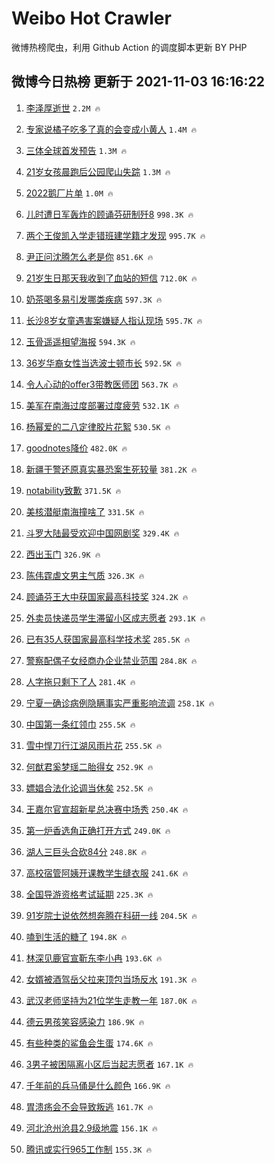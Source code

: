 # Weibo Hot Crawler 



微博热榜爬虫，利用 Github Action 的调度脚本更新 BY PHP 


## 微博今日热榜 更新于 2021-11-03 16:16:22 
1. [李泽厚逝世](https://s.weibo.com/weibo?q=%23%E6%9D%8E%E6%B3%BD%E5%8E%9A%E9%80%9D%E4%B8%96%23&Refer=top) `2.2M 🔥` 

1. [专家说橘子吃多了真的会变成小黄人](https://s.weibo.com/weibo?q=%23%E4%B8%93%E5%AE%B6%E8%AF%B4%E6%A9%98%E5%AD%90%E5%90%83%E5%A4%9A%E4%BA%86%E7%9C%9F%E7%9A%84%E4%BC%9A%E5%8F%98%E6%88%90%E5%B0%8F%E9%BB%84%E4%BA%BA%23&Refer=top) `1.4M 🔥` 

1. [三体全球首发预告](https://s.weibo.com/weibo?q=%23%E4%B8%89%E4%BD%93%E5%85%A8%E7%90%83%E9%A6%96%E5%8F%91%E9%A2%84%E5%91%8A%23&Refer=top) `1.3M 🔥` 

1. [21岁女孩晨跑后公园爬山失踪](https://s.weibo.com/weibo?q=%2321%E5%B2%81%E5%A5%B3%E5%AD%A9%E6%99%A8%E8%B7%91%E5%90%8E%E5%85%AC%E5%9B%AD%E7%88%AC%E5%B1%B1%E5%A4%B1%E8%B8%AA%23&Refer=top) `1.3M 🔥` 

1. [2022鹅厂片单](https://s.weibo.com/weibo?q=%232022%E9%B9%85%E5%8E%82%E7%89%87%E5%8D%95%23&Refer=top) `1.0M 🔥` 

1. [儿时遭日军轰炸的顾诵芬研制歼8](https://s.weibo.com/weibo?q=%23%E5%84%BF%E6%97%B6%E9%81%AD%E6%97%A5%E5%86%9B%E8%BD%B0%E7%82%B8%E7%9A%84%E9%A1%BE%E8%AF%B5%E8%8A%AC%E7%A0%94%E5%88%B6%E6%AD%BC8%23&Refer=top) `998.3K 🔥` 

1. [两个王俊凯入学走错班建学籍才发现](https://s.weibo.com/weibo?q=%23%E4%B8%A4%E4%B8%AA%E7%8E%8B%E4%BF%8A%E5%87%AF%E5%85%A5%E5%AD%A6%E8%B5%B0%E9%94%99%E7%8F%AD%E5%BB%BA%E5%AD%A6%E7%B1%8D%E6%89%8D%E5%8F%91%E7%8E%B0%23&Refer=top) `995.7K 🔥` 

1. [尹正问沈腾怎么老是你](https://s.weibo.com/weibo?q=%23%E5%B0%B9%E6%AD%A3%E9%97%AE%E6%B2%88%E8%85%BE%E6%80%8E%E4%B9%88%E8%80%81%E6%98%AF%E4%BD%A0%23&Refer=top) `851.6K 🔥` 

1. [21岁生日那天我收到了血站的短信](https://s.weibo.com/weibo?q=21%E5%B2%81%E7%94%9F%E6%97%A5%E9%82%A3%E5%A4%A9%E6%88%91%E6%94%B6%E5%88%B0%E4%BA%86%E8%A1%80%E7%AB%99%E7%9A%84%E7%9F%AD%E4%BF%A1&Refer=top) `712.0K 🔥` 

1. [奶茶喝多易引发哪类疾病](https://s.weibo.com/weibo?q=%23%E5%A5%B6%E8%8C%B6%E5%96%9D%E5%A4%9A%E6%98%93%E5%BC%95%E5%8F%91%E5%93%AA%E7%B1%BB%E7%96%BE%E7%97%85%23&Refer=top) `597.3K 🔥` 

1. [长沙8岁女童遇害案嫌疑人指认现场](https://s.weibo.com/weibo?q=%23%E9%95%BF%E6%B2%998%E5%B2%81%E5%A5%B3%E7%AB%A5%E9%81%87%E5%AE%B3%E6%A1%88%E5%AB%8C%E7%96%91%E4%BA%BA%E6%8C%87%E8%AE%A4%E7%8E%B0%E5%9C%BA%23&Refer=top) `595.7K 🔥` 

1. [玉骨遥遥相望海报](https://s.weibo.com/weibo?q=%23%E7%8E%89%E9%AA%A8%E9%81%A5%E9%81%A5%E7%9B%B8%E6%9C%9B%E6%B5%B7%E6%8A%A5%23&Refer=top) `594.3K 🔥` 

1. [36岁华裔女性当选波士顿市长](https://s.weibo.com/weibo?q=%2336%E5%B2%81%E5%8D%8E%E8%A3%94%E5%A5%B3%E6%80%A7%E5%BD%93%E9%80%89%E6%B3%A2%E5%A3%AB%E9%A1%BF%E5%B8%82%E9%95%BF%23&Refer=top) `592.5K 🔥` 

1. [令人心动的offer3带教医师团](https://s.weibo.com/weibo?q=%23%E4%BB%A4%E4%BA%BA%E5%BF%83%E5%8A%A8%E7%9A%84offer3%E5%B8%A6%E6%95%99%E5%8C%BB%E5%B8%88%E5%9B%A2%23&Refer=top) `563.7K 🔥` 

1. [美军在南海过度部署过度疲劳](https://s.weibo.com/weibo?q=%23%E7%BE%8E%E5%86%9B%E5%9C%A8%E5%8D%97%E6%B5%B7%E8%BF%87%E5%BA%A6%E9%83%A8%E7%BD%B2%E8%BF%87%E5%BA%A6%E7%96%B2%E5%8A%B3%23&Refer=top) `532.1K 🔥` 

1. [杨幂爱的二八定律胶片花絮](https://s.weibo.com/weibo?q=%23%E6%9D%A8%E5%B9%82%E7%88%B1%E7%9A%84%E4%BA%8C%E5%85%AB%E5%AE%9A%E5%BE%8B%E8%83%B6%E7%89%87%E8%8A%B1%E7%B5%AE%23&Refer=top) `530.5K 🔥` 

1. [goodnotes降价](https://s.weibo.com/weibo?q=%23goodnotes%E9%99%8D%E4%BB%B7%23&Refer=top) `482.0K 🔥` 

1. [新疆干警还原真实暴恐案生死较量](https://s.weibo.com/weibo?q=%23%E6%96%B0%E7%96%86%E5%B9%B2%E8%AD%A6%E8%BF%98%E5%8E%9F%E7%9C%9F%E5%AE%9E%E6%9A%B4%E6%81%90%E6%A1%88%E7%94%9F%E6%AD%BB%E8%BE%83%E9%87%8F%23&Refer=top) `381.2K 🔥` 

1. [notability致歉](https://s.weibo.com/weibo?q=%23notability%E8%87%B4%E6%AD%89%23&Refer=top) `371.5K 🔥` 

1. [美核潜艇南海撞啥了](https://s.weibo.com/weibo?q=%23%E7%BE%8E%E6%A0%B8%E6%BD%9C%E8%89%87%E5%8D%97%E6%B5%B7%E6%92%9E%E5%95%A5%E4%BA%86%23&Refer=top) `331.5K 🔥` 

1. [斗罗大陆最受欢迎中国网剧奖](https://s.weibo.com/weibo?q=%23%E6%96%97%E7%BD%97%E5%A4%A7%E9%99%86%E6%9C%80%E5%8F%97%E6%AC%A2%E8%BF%8E%E4%B8%AD%E5%9B%BD%E7%BD%91%E5%89%A7%E5%A5%96%23&Refer=top) `329.4K 🔥` 

1. [西出玉门](https://s.weibo.com/weibo?q=%E8%A5%BF%E5%87%BA%E7%8E%89%E9%97%A8&Refer=top) `326.9K 🔥` 

1. [陈伟霆虐文男主气质](https://s.weibo.com/weibo?q=%23%E9%99%88%E4%BC%9F%E9%9C%86%E8%99%90%E6%96%87%E7%94%B7%E4%B8%BB%E6%B0%94%E8%B4%A8%23&Refer=top) `326.3K 🔥` 

1. [顾诵芬王大中获国家最高科技奖](https://s.weibo.com/weibo?q=%23%E9%A1%BE%E8%AF%B5%E8%8A%AC%E7%8E%8B%E5%A4%A7%E4%B8%AD%E8%8E%B7%E5%9B%BD%E5%AE%B6%E6%9C%80%E9%AB%98%E7%A7%91%E6%8A%80%E5%A5%96%23&Refer=top) `324.2K 🔥` 

1. [外卖员快递员学生滞留小区成志愿者](https://s.weibo.com/weibo?q=%23%E5%A4%96%E5%8D%96%E5%91%98%E5%BF%AB%E9%80%92%E5%91%98%E5%AD%A6%E7%94%9F%E6%BB%9E%E7%95%99%E5%B0%8F%E5%8C%BA%E6%88%90%E5%BF%97%E6%84%BF%E8%80%85%23&Refer=top) `293.1K 🔥` 

1. [已有35人获国家最高科学技术奖](https://s.weibo.com/weibo?q=%23%E5%B7%B2%E6%9C%8935%E4%BA%BA%E8%8E%B7%E5%9B%BD%E5%AE%B6%E6%9C%80%E9%AB%98%E7%A7%91%E5%AD%A6%E6%8A%80%E6%9C%AF%E5%A5%96%23&Refer=top) `285.5K 🔥` 

1. [警察配偶子女经商办企业禁业范围](https://s.weibo.com/weibo?q=%23%E8%AD%A6%E5%AF%9F%E9%85%8D%E5%81%B6%E5%AD%90%E5%A5%B3%E7%BB%8F%E5%95%86%E5%8A%9E%E4%BC%81%E4%B8%9A%E7%A6%81%E4%B8%9A%E8%8C%83%E5%9B%B4%23&Refer=top) `284.8K 🔥` 

1. [人字拖只剩下了人](https://s.weibo.com/weibo?q=%23%E4%BA%BA%E5%AD%97%E6%8B%96%E5%8F%AA%E5%89%A9%E4%B8%8B%E4%BA%86%E4%BA%BA%23&Refer=top) `281.4K 🔥` 

1. [宁夏一确诊病例隐瞒事实严重影响流调](https://s.weibo.com/weibo?q=%23%E5%AE%81%E5%A4%8F%E4%B8%80%E7%A1%AE%E8%AF%8A%E7%97%85%E4%BE%8B%E9%9A%90%E7%9E%92%E4%BA%8B%E5%AE%9E%E4%B8%A5%E9%87%8D%E5%BD%B1%E5%93%8D%E6%B5%81%E8%B0%83%23&Refer=top) `258.1K 🔥` 

1. [中国第一条红领巾](https://s.weibo.com/weibo?q=%23%E4%B8%AD%E5%9B%BD%E7%AC%AC%E4%B8%80%E6%9D%A1%E7%BA%A2%E9%A2%86%E5%B7%BE%23&Refer=top) `255.5K 🔥` 

1. [雪中悍刀行江湖风雨片花](https://s.weibo.com/weibo?q=%23%E9%9B%AA%E4%B8%AD%E6%82%8D%E5%88%80%E8%A1%8C%E6%B1%9F%E6%B9%96%E9%A3%8E%E9%9B%A8%E7%89%87%E8%8A%B1%23&Refer=top) `255.5K 🔥` 

1. [何猷君奚梦瑶二胎得女](https://s.weibo.com/weibo?q=%23%E4%BD%95%E7%8C%B7%E5%90%9B%E5%A5%9A%E6%A2%A6%E7%91%B6%E4%BA%8C%E8%83%8E%E5%BE%97%E5%A5%B3%23&Refer=top) `252.9K 🔥` 

1. [嫖娼合法化论调当休矣](https://s.weibo.com/weibo?q=%23%E5%AB%96%E5%A8%BC%E5%90%88%E6%B3%95%E5%8C%96%E8%AE%BA%E8%B0%83%E5%BD%93%E4%BC%91%E7%9F%A3%23&Refer=top) `252.5K 🔥` 

1. [王嘉尔官宣超新星总决赛中场秀](https://s.weibo.com/weibo?q=%23%E7%8E%8B%E5%98%89%E5%B0%94%E5%AE%98%E5%AE%A3%E8%B6%85%E6%96%B0%E6%98%9F%E6%80%BB%E5%86%B3%E8%B5%9B%E4%B8%AD%E5%9C%BA%E7%A7%80%23&Refer=top) `250.4K 🔥` 

1. [第一炉香选角正确打开方式](https://s.weibo.com/weibo?q=%23%E7%AC%AC%E4%B8%80%E7%82%89%E9%A6%99%E9%80%89%E8%A7%92%E6%AD%A3%E7%A1%AE%E6%89%93%E5%BC%80%E6%96%B9%E5%BC%8F%23&Refer=top) `249.0K 🔥` 

1. [湖人三巨头合砍84分](https://s.weibo.com/weibo?q=%23%E6%B9%96%E4%BA%BA%E4%B8%89%E5%B7%A8%E5%A4%B4%E5%90%88%E7%A0%8D84%E5%88%86%23&Refer=top) `248.8K 🔥` 

1. [高校宿管阿姨开课教学生缝衣服](https://s.weibo.com/weibo?q=%23%E9%AB%98%E6%A0%A1%E5%AE%BF%E7%AE%A1%E9%98%BF%E5%A7%A8%E5%BC%80%E8%AF%BE%E6%95%99%E5%AD%A6%E7%94%9F%E7%BC%9D%E8%A1%A3%E6%9C%8D%23&Refer=top) `241.6K 🔥` 

1. [全国导游资格考试延期](https://s.weibo.com/weibo?q=%23%E5%85%A8%E5%9B%BD%E5%AF%BC%E6%B8%B8%E8%B5%84%E6%A0%BC%E8%80%83%E8%AF%95%E5%BB%B6%E6%9C%9F%23&Refer=top) `225.3K 🔥` 

1. [91岁院士说依然想奔腾在科研一线](https://s.weibo.com/weibo?q=%2391%E5%B2%81%E9%99%A2%E5%A3%AB%E8%AF%B4%E4%BE%9D%E7%84%B6%E6%83%B3%E5%A5%94%E8%85%BE%E5%9C%A8%E7%A7%91%E7%A0%94%E4%B8%80%E7%BA%BF%23&Refer=top) `204.5K 🔥` 

1. [嗑到生活的糖了](https://s.weibo.com/weibo?q=%23%E5%97%91%E5%88%B0%E7%94%9F%E6%B4%BB%E7%9A%84%E7%B3%96%E4%BA%86%23&Refer=top) `194.8K 🔥` 

1. [林深见鹿官宣靳东李小冉](https://s.weibo.com/weibo?q=%23%E6%9E%97%E6%B7%B1%E8%A7%81%E9%B9%BF%E5%AE%98%E5%AE%A3%E9%9D%B3%E4%B8%9C%E6%9D%8E%E5%B0%8F%E5%86%89%23&Refer=top) `193.6K 🔥` 

1. [女婿被酒驾岳父拉来顶包当场反水](https://s.weibo.com/weibo?q=%23%E5%A5%B3%E5%A9%BF%E8%A2%AB%E9%85%92%E9%A9%BE%E5%B2%B3%E7%88%B6%E6%8B%89%E6%9D%A5%E9%A1%B6%E5%8C%85%E5%BD%93%E5%9C%BA%E5%8F%8D%E6%B0%B4%23&Refer=top) `191.3K 🔥` 

1. [武汉老师坚持为21位学生走教一年](https://s.weibo.com/weibo?q=%23%E6%AD%A6%E6%B1%89%E8%80%81%E5%B8%88%E5%9D%9A%E6%8C%81%E4%B8%BA21%E4%BD%8D%E5%AD%A6%E7%94%9F%E8%B5%B0%E6%95%99%E4%B8%80%E5%B9%B4%23&Refer=top) `187.0K 🔥` 

1. [德云男孩笑容感染力](https://s.weibo.com/weibo?q=%23%E5%BE%B7%E4%BA%91%E7%94%B7%E5%AD%A9%E7%AC%91%E5%AE%B9%E6%84%9F%E6%9F%93%E5%8A%9B%23&Refer=top) `186.9K 🔥` 

1. [有些种类的鲨鱼会生蛋](https://s.weibo.com/weibo?q=%E6%9C%89%E4%BA%9B%E7%A7%8D%E7%B1%BB%E7%9A%84%E9%B2%A8%E9%B1%BC%E4%BC%9A%E7%94%9F%E8%9B%8B&Refer=top) `174.6K 🔥` 

1. [3男子被困隔离小区后当起志愿者](https://s.weibo.com/weibo?q=%233%E7%94%B7%E5%AD%90%E8%A2%AB%E5%9B%B0%E9%9A%94%E7%A6%BB%E5%B0%8F%E5%8C%BA%E5%90%8E%E5%BD%93%E8%B5%B7%E5%BF%97%E6%84%BF%E8%80%85%23&Refer=top) `167.1K 🔥` 

1. [千年前的兵马俑是什么颜色](https://s.weibo.com/weibo?q=%23%E5%8D%83%E5%B9%B4%E5%89%8D%E7%9A%84%E5%85%B5%E9%A9%AC%E4%BF%91%E6%98%AF%E4%BB%80%E4%B9%88%E9%A2%9C%E8%89%B2%23&Refer=top) `166.9K 🔥` 

1. [胃溃疡会不会导致叛逃](https://s.weibo.com/weibo?q=%23%E8%83%83%E6%BA%83%E7%96%A1%E4%BC%9A%E4%B8%8D%E4%BC%9A%E5%AF%BC%E8%87%B4%E5%8F%9B%E9%80%83%23&Refer=top) `161.7K 🔥` 

1. [河北沧州沧县2.9级地震](https://s.weibo.com/weibo?q=%23%E6%B2%B3%E5%8C%97%E6%B2%A7%E5%B7%9E%E6%B2%A7%E5%8E%BF2.9%E7%BA%A7%E5%9C%B0%E9%9C%87%23&Refer=top) `156.1K 🔥` 

1. [腾讯或实行965工作制](https://s.weibo.com/weibo?q=%23%E8%85%BE%E8%AE%AF%E6%88%96%E5%AE%9E%E8%A1%8C965%E5%B7%A5%E4%BD%9C%E5%88%B6%23&Refer=top) `155.3K 🔥` 

